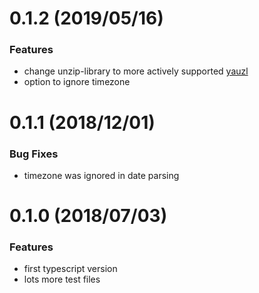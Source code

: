 <a name="0.1.2"></a>
# 0.1.2 (2019/05/16)

### Features
* change unzip-library to more actively supported [yauzl](https://github.com/thejoshwolfe/yauzl)
* option to ignore timezone

<a name="0.1.1"></a>
# 0.1.1 (2018/12/01)

### Bug Fixes
* timezone was ignored in date parsing

<a name="0.1.0"></a>
# 0.1.0 (2018/07/03)

### Features
* first typescript version
* lots more test files
